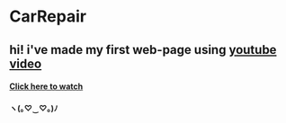 # CarRepair
## hi! i've made my first web-page using [youtube video](https://youtube.com/playlist?list=PLgzmTiAoPpLpmfmEkQNYezhMhDekTBuia)
#### [Click here to watch](https://ritusya.github.io/CarRepair/) 

#### ヽ(｡♡‿♡｡)ﾉ

